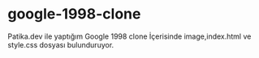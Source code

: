 # google-1998-clone
Patika.dev ile yaptığım  Google 1998 clone 
İçerisinde image,index.html ve style.css dosyası bulunduruyor.
